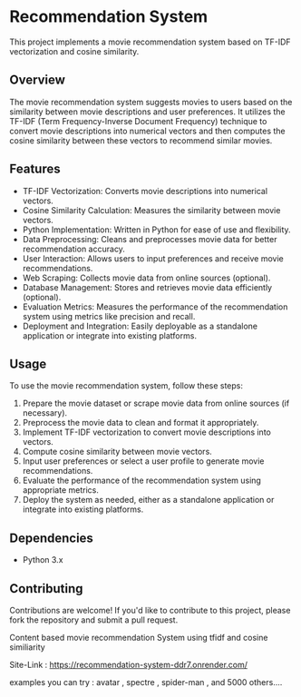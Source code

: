 # Recommendation System

This project implements a movie recommendation system based on TF-IDF vectorization and cosine similarity.

## Overview

The movie recommendation system suggests movies to users based on the similarity between movie descriptions and user preferences. It utilizes the TF-IDF (Term Frequency-Inverse Document Frequency) technique to convert movie descriptions into numerical vectors and then computes the cosine similarity between these vectors to recommend similar movies.

## Features

- TF-IDF Vectorization: Converts movie descriptions into numerical vectors.
- Cosine Similarity Calculation: Measures the similarity between movie vectors.
- Python Implementation: Written in Python for ease of use and flexibility.
- Data Preprocessing: Cleans and preprocesses movie data for better recommendation accuracy.
- User Interaction: Allows users to input preferences and receive movie recommendations.
- Web Scraping: Collects movie data from online sources (optional).
- Database Management: Stores and retrieves movie data efficiently (optional).
- Evaluation Metrics: Measures the performance of the recommendation system using metrics like precision and recall.
- Deployment and Integration: Easily deployable as a standalone application or integrate into existing platforms.

## Usage

To use the movie recommendation system, follow these steps:

1. Prepare the movie dataset or scrape movie data from online sources (if necessary).
2. Preprocess the movie data to clean and format it appropriately.
3. Implement TF-IDF vectorization to convert movie descriptions into vectors.
4. Compute cosine similarity between movie vectors.
5. Input user preferences or select a user profile to generate movie recommendations.
6. Evaluate the performance of the recommendation system using appropriate metrics.
7. Deploy the system as needed, either as a standalone application or integrate into existing platforms.

## Dependencies

- Python 3.x

## Contributing

Contributions are welcome! If you'd like to contribute to this project, please fork the repository and submit a pull request.

Content based movie recommendation System using tfidf and cosine similiarity

Site-Link : https://recommendation-system-ddr7.onrender.com/

examples you can try : avatar , spectre , spider-man , and 5000 others....
